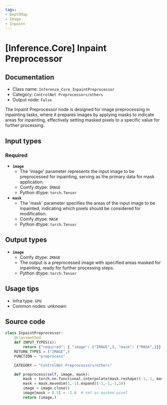 ```yaml
---
tags:
- DepthMap
- Image
- Inpaint
---
```


# [Inference.Core] Inpaint Preprocessor
## Documentation
- Class name: `Inference_Core_InpaintPreprocessor`
- Category: `ControlNet Preprocessors/others`
- Output node: `False`

The Inpaint Preprocessor node is designed for image preprocessing in inpainting tasks, where it prepares images by applying masks to indicate areas for inpainting, effectively setting masked pixels to a specific value for further processing.
## Input types
### Required
- **`image`**
    - The 'image' parameter represents the input image to be preprocessed for inpainting, serving as the primary data for mask application.
    - Comfy dtype: `IMAGE`
    - Python dtype: `torch.Tensor`
- **`mask`**
    - The 'mask' parameter specifies the areas of the input image to be inpainted, indicating which pixels should be considered for modification.
    - Comfy dtype: `MASK`
    - Python dtype: `torch.Tensor`
## Output types
- **`image`**
    - Comfy dtype: `IMAGE`
    - The output is a preprocessed image with specified areas masked for inpainting, ready for further processing steps.
    - Python dtype: `torch.Tensor`
## Usage tips
- Infra type: `GPU`
- Common nodes: unknown


## Source code
```python
class InpaintPreprocessor:
    @classmethod
    def INPUT_TYPES(s):
        return {"required": { "image": ("IMAGE",), "mask": ("MASK",)}}
    RETURN_TYPES = ("IMAGE",)
    FUNCTION = "preprocess"

    CATEGORY = "ControlNet Preprocessors/others"

    def preprocess(self, image, mask):
        mask = torch.nn.functional.interpolate(mask.reshape((-1, 1, mask.shape[-2], mask.shape[-1])), size=(image.shape[1], image.shape[2]), mode="bilinear")
        mask = mask.movedim(1,-1).expand((-1,-1,-1,3))
        image = image.clone()
        image[mask > 0.5] = -1.0  # set as masked pixel
        return (image,)

```
